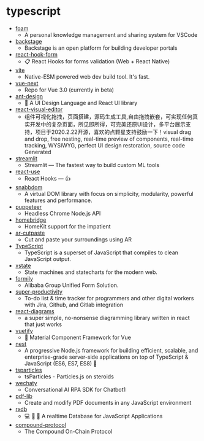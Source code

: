 # typescript
- [foam](https://github.com/foambubble/foam)
  - A personal knowledge management and sharing system for VSCode
- [backstage](https://github.com/spotify/backstage)
  - Backstage is an open platform for building developer portals
- [react-hook-form](https://github.com/react-hook-form/react-hook-form)
  - 📋 React Hooks for forms validation (Web + React Native)
- [vite](https://github.com/vitejs/vite)
  - Native-ESM powered web dev build tool. It's fast.
- [vue-next](https://github.com/vuejs/vue-next)
  - Repo for Vue 3.0 (currently in beta)
- [ant-design](https://github.com/ant-design/ant-design)
  - 🌈 A UI Design Language and React UI library
- [react-visual-editor](https://github.com/brick-design/react-visual-editor)
  - 组件可视化拖拽，页面搭建，源码生成工具,自由拖拽嵌套，可实现任何真实开发中的复杂页面，所见即所得，可完美还原UI设计，多平台展示支持，项目于2020.2.22开源，喜欢的点颗星支持鼓励一下！visual drag and drop, free nesting, real-time preview of components, real-time tracking, WYSIWYG, perfect UI design restoration, source code Generated
- [streamlit](https://github.com/streamlit/streamlit)
  - Streamlit — The fastest way to build custom ML tools
- [react-use](https://github.com/streamich/react-use)
  - React Hooks — 👍
- [snabbdom](https://github.com/snabbdom/snabbdom)
  - A virtual DOM library with focus on simplicity, modularity, powerful features and performance.
- [puppeteer](https://github.com/puppeteer/puppeteer)
  - Headless Chrome Node.js API
- [homebridge](https://github.com/homebridge/homebridge)
  - HomeKit support for the impatient
- [ar-cutpaste](https://github.com/cyrildiagne/ar-cutpaste)
  - Cut and paste your surroundings using AR
- [TypeScript](https://github.com/microsoft/TypeScript)
  - TypeScript is a superset of JavaScript that compiles to clean JavaScript output.
- [xstate](https://github.com/davidkpiano/xstate)
  - State machines and statecharts for the modern web.
- [formily](https://github.com/alibaba/formily)
  - Alibaba Group Unified Form Solution.
- [super-productivity](https://github.com/johannesjo/super-productivity)
  - To-do list & time tracker for programmers and other digital workers with Jira, Github, and Gitlab integration
- [react-diagrams](https://github.com/projectstorm/react-diagrams)
  - a super simple, no-nonsense diagramming library written in react that just works
- [vuetify](https://github.com/vuetifyjs/vuetify)
  - 🐉 Material Component Framework for Vue
- [nest](https://github.com/nestjs/nest)
  - A progressive Node.js framework for building efficient, scalable, and enterprise-grade server-side applications on top of TypeScript & JavaScript (ES6, ES7, ES8) 🚀
- [tsparticles](https://github.com/matteobruni/tsparticles)
  - tsParticles - Particles.js on steroids
- [wechaty](https://github.com/wechaty/wechaty)
  - Conversational AI RPA SDK for Chatbot1
- [pdf-lib](https://github.com/Hopding/pdf-lib)
  - Create and modify PDF documents in any JavaScript environment
- [rxdb](https://github.com/pubkey/rxdb)
  - 💻 🔄 📱 A realtime Database for JavaScript Applications
- [compound-protocol](https://github.com/compound-finance/compound-protocol)
  - The Compound On-Chain Protocol
